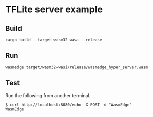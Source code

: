 # TFLite server example

## Build

```
cargo build --target wasm32-wasi --release
```

## Run

```
wasmedge target/wasm32-wasi/release/wasmedge_hyper_server.wasm
```

## Test

Run the following from another terminal.

```
$ curl http://localhost:8080/echo -X POST -d "WasmEdge"
WasmEdge
```
